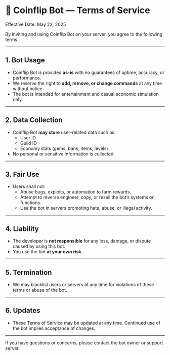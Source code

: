 # 📜 Coinflip Bot — Terms of Service

Effective Date: May 22, 2025

By inviting and using Coinflip Bot on your server, you agree to the following terms:

---

## 1. Bot Usage

- Coinflip Bot is provided **as-is** with no guarantees of uptime, accuracy, or performance.
- We reserve the right to **add, remove, or change commands** at any time without notice.
- The bot is intended for entertainment and casual economic simulation only.

---

## 2. Data Collection

- Coinflip Bot **may store** user-related data such as:
  - User ID
  - Guild ID
  - Economy stats (gems, bank, items, levels)
- No personal or sensitive information is collected.

---

## 3. Fair Use

- Users shall not:
  - Abuse bugs, exploits, or automation to farm rewards.
  - Attempt to reverse engineer, copy, or resell the bot’s systems or functions.
  - Use the bot in servers promoting hate, abuse, or illegal activity.

---

## 4. Liability

- The developer is **not responsible** for any loss, damage, or dispute caused by using this bot.
- You use the bot **at your own risk**.

---

## 5. Termination

- We may blacklist users or servers at any time for violations of these terms or abuse of the bot.

---

## 6. Updates

- These Terms of Service may be updated at any time. Continued use of the bot implies acceptance of changes.

---

If you have questions or concerns, please contact the bot owner or support server.
